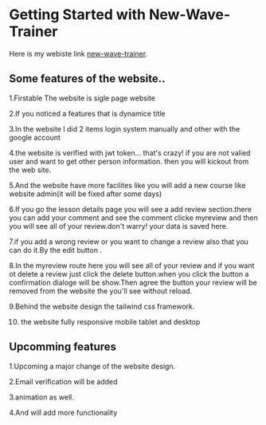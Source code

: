 # Getting Started with New-Wave-Trainer

Here is my webiste link [new-wave-trainer](https://sprightly-daifuku-843a84.netlify.app/).

## Some features of the website..

1.Firstable The website is sigle page website

2.If you noticed a features that is dynamice title

3.In the website I did 2 items login system manually and other with the google account

4.the website is verified with jwt token... that's crazy! if you are not valied user and want to get other person information. then you will kickout from the web site.

5.And the website have more facilites like you will add a new course like website admin(it will be fixed after some days)

6.If you go the lesson details page you will see a add review section.there you can add your comment and see the comment clicke myreview and then you will see all of your review.don't warry! your data is saved here.

7.if you add a wrong review or you  want to change a review also that you can do it.By the edit button .

8.In the myreview route here you will see all of your review and if you want ot delete a review just click the delete button.when you click the button a confirmation 
dialoge will be show.Then agree the button your review will be removed from the website the you'll see without reload.

 9.Behind the website design the tailwind css framework.

10. the website fully responsive mobile tablet and desktop

## Upcomming features

1.Upcoming a major change of the website design.

2.Email verification will be added 

3.animation as well.

4.And will add more functionality 

